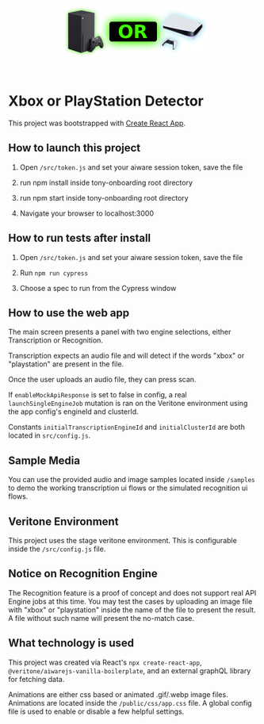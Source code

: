 <br />
<p align="center">
  <img src="./static/logo.png" />
</p>
<br />

# Xbox or PlayStation Detector

This project was bootstrapped with [Create React App](https://github.com/facebook/create-react-app).

## How to launch this project

1. Open `/src/token.js` and set your aiware session token, save the file

2. run npm install inside tony-onboarding root directory

3. run npm start inside tony-onboarding root directory

4. Navigate your browser to localhost:3000

## How to run tests after install

1. Open `/src/token.js` and set your aiware session token, save the file

2. Run `npm run cypress`

3. Choose a spec to run from the Cypress window

## How to use the web app

The main screen presents a panel with two engine selections, either Transcription or Recognition.

Transcription expects an audio file and will detect if the words "xbox" or "playstation" are present in the file.

Once the user uploads an audio file, they can press scan.

If `enableMockApiResponse` is set to false in config, a real `launchSingleEngineJob` mutation is ran on the Veritone environment using the app config's engineId and clusterId.

Constants `initialTranscriptionEngineId` and `initialClusterId` are both located in `src/config.js`.

## Sample Media

You can use the provided audio and image samples located inside `/samples` to demo the working transcription ui flows or the simulated recognition ui flows.

## Veritone Environment

This project uses the stage veritone environment. This is configurable inside the `/src/config.js` file.

## Notice on Recognition Engine

The Recognition feature is a proof of concept and does not support real API Engine jobs at this time. You may test the cases by uploading an image file with "xbox" or "playstation" inside the name of the file to present the result. A file without such name will present the no-match case.

## What technology is used

This project was created via React's `npx create-react-app`, `@veritone/aiwarejs-vanilla-boilerplate`, and an external graphQL library for fetching data.

Animations are either css based or animated .gif/.webp image files. Animations are located inside the `/public/css/app.css` file. A global config file is used to enable or disable a few helpful settings.
